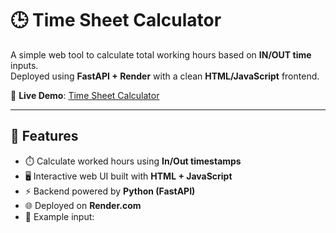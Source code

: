 # 🕒 Time Sheet Calculator

A simple web tool to calculate total working hours based on **IN/OUT time** inputs.  
Deployed using **FastAPI + Render** with a clean **HTML/JavaScript** frontend.

🔗 **Live Demo**: [Time Sheet Calculator](https://time-sheet-calculator.onrender.com/)

---

## 🚀 Features
- ⏱️ Calculate worked hours using **In/Out timestamps**
- 🖥️ Interactive web UI built with **HTML + JavaScript**
- ⚡ Backend powered by **Python (FastAPI)**
- 🌐 Deployed on **Render.com**
- 🧾 Example input:  

